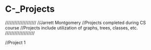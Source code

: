 # C-_Projects
////////////////////
//Jarrett Montgomery
//Projects completed during CS course 
//Projects include utilization of graphs, trees, classes, etc.
///////////////////


//Project 1
